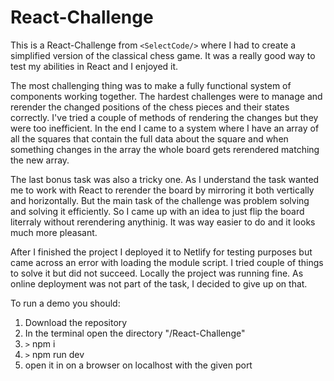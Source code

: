 # React-Challenge

This is a React-Challenge from `<SelectCode/>` where I had to create a simplified version of the classical chess game.  It was a really good way to test my abilities in React and I enjoyed it.

The most challenging thing was to make a fully functional system of components working together. The hardest challenges were to manage and rerender the changed positions of the chess pieces and their states correctly. I've tried a couple of methods of rendering the changes but they were too inefficient. In the end I came to a system where I have an array of all the squares that contain the full data about the square and when something changes in the array the whole board gets rerendered matching the new array.

The last bonus task was also a tricky one. As I understand the task wanted me to work with React to rerender the board by mirroring it both vertically and horizontally. But the main task of the challenge was problem solving and solving it efficiently. So I came up with an idea to just flip the board literraly  without rerendering anythinig. It was way easier to do and it looks much more pleasant.

After I finished the project I deployed it to Netlify for testing purposes but came across an error with loading the module script. I tried couple of things to solve it but did not succeed. Locally the project was running fine. As online deployment was not part of the task, I decided to give up on that.

To run a demo you should:
1. Download the repository
2. In the terminal open the directory "/React-Challenge"
3. `>` npm i
4. `>` npm run dev
5. open it in on a browser on localhost with the given port
